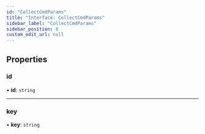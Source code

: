 ```yaml
---
id: "CollectCmdParams"
title: "Interface: CollectCmdParams"
sidebar_label: "CollectCmdParams"
sidebar_position: 0
custom_edit_url: null
---
```


## Properties

### id

• **id**: `string`

___

### key

• **key**: `string`
